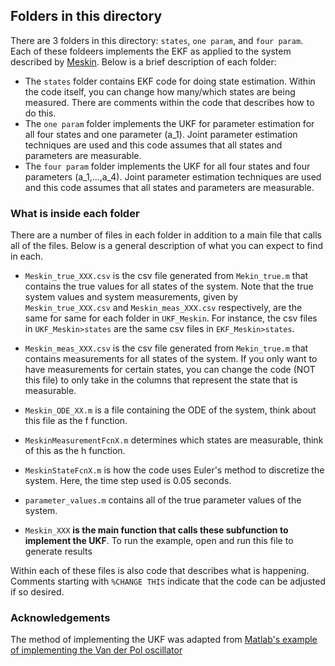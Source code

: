 ## Folders in this directory
There are 3 folders in this directory: `states`, `one param`, and `four param`. Each of these foldeers implements the EKF as applied to the system described by [Meskin](https://drive.google.com/file/d/1PYTPskAWuQ-HrS7cBfBXQ_-OeJp-do8H/view?usp=sharing).
Below is a brief description of each folder:
* The `states` folder contains EKF code for doing state estimation. Within the code itself, 
you can change how many/which states are being measured. There are comments within the code
that describes how to do this.
* The `one param` folder implements the UKF for parameter estimation for all four states and one parameter (a_1). 
Joint parameter estimation techniques are used and this code assumes that all states and parameters are measurable.
* The `four param` folder implements the UKF for all four states and four parameters (a_1,...,a_4). 
Joint parameter estimation techniques are used and this code assumes that all states and parameters are measurable.

### What is inside each folder

There are a number of files in each folder in addition to a main file that calls all of the files. 
Below is a general description of what you can expect to find in each.   

* `Meskin_true_XXX.csv` is the csv file generated from `Mekin_true.m` that contains the true values for all states of the system. Note that the true system values and system measurements, given by `Meskin_true_XXX.csv` and `Meskin_meas_XXX.csv` respectively, are the same for same for each folder in `UKF_Meskin`. For instance, the csv files in `UKF_Meskin>states` are the same csv files in `EKF_Meskin>states`.

* `Meskin_meas_XXX.csv` is the csv file generated from `Mekin_true.m` that contains measurements for all states of the system. 
If you only want to have measurements for certain states, you can change the code (NOT this file) to only take in the columns that represent the state that is measurable.    

* `Meskin_ODE_XX.m` is a file containing the ODE of the system, think about this file as the f function.  

* `MeskinMeasurementFcnX.m` determines which states are measurable, think of this as the h function. 

* `MeskinStateFcnX.m` is how the code uses Euler's method to discretize the system. Here, the time step used is 0.05 seconds.

* `parameter_values.m` contains all of the true parameter values of the system.    

* `Meskin_XXX` **is the main function that calls these subfunction to implement the UKF**. To run the example, open and run this file to generate results

Within each of these files is also code that describes what is happening. Comments starting with `%CHANGE THIS` indicate that 
the code can be adjusted if so desired.

### Acknowledgements
The method of implementing the UKF was adapted from [Matlab's example of implementing the Van der Pol oscillator](https://www.mathworks.com/help/control/ug/nonlinear-state-estimation-using-unscented-kalman-filter.html)
